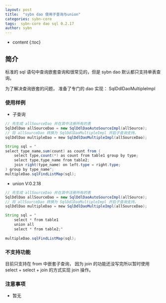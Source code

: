```yaml
---
layout: post
title:  "sybn dao 使用子查询与union"
categories: sybn-core
tags:  sybn-core dao sql 0.2.17
author: sybn
---
```


* content
{:toc}

## 简介

标准的 sql 语句中查询嵌套查询和很常见的，但是 sybn dao 默认都只支持单表查询。

为了解决查询嵌套的问题， 准备了专门的 dao 实现： SqlDdlDaoMultipleImpl






### 使用样例

* 子查询

```java
// 先生成 allSourceDao 并在其中注册所有的表
SqlDdlDao allSourceDao = new SqlDdlDaoAutoSourceImpl(allSource);
// 将 allSourceDao 转换为 SqlDdlDaoMultipleImpl 开启子查询支持。
sqlDdlDao multipleDao = mew SqlDdlDaoMultipleImpl(allSourceDao);

String sql = "
select type_name,sum(count) as count from (
	select type,count(*) as count from table1 group by type;
	select type,type_name from table2;
	join right(type_name) on left.type = right.type;
) group by type_name";
multipleDao.sqlFindListMap(sql);
```

* union V:0.2.18

```java
// 先生成 allSourceDao 并在其中注册所有的表
SqlDdlDao allSourceDao = new SqlDdlDaoAutoSourceImpl(allSource);
// 将 allSourceDao 转换为 SqlDdlDaoMultipleImpl 开启子查询支持。
sqlDdlDao multipleDao = mew SqlDdlDaoMultipleImpl(allSourceDao);

String sql = "
	select * from table1 
	union all
	select * from table2;"
	
multipleDao.sqlFindListMap(sql);
```

### 不支持功能

目前只支持在 from 中嵌套子查询， 因为 join 的功能还没写完所以暂时使用 select + select + join 的方式实现 join 操作。


### 注意事项 

* 暂无

